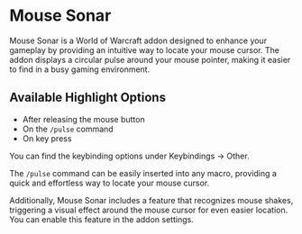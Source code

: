 # Mouse Sonar

Mouse Sonar is a World of Warcraft addon designed to enhance your gameplay by providing an intuitive way to locate your mouse cursor. The addon displays a circular pulse around your mouse pointer, making it easier to find in a busy gaming environment.

## Available Highlight Options

- After releasing the mouse button
- On the `/pulse` command
- On key press

You can find the keybinding options under Keybindings -> Other.

The `/pulse` command can be easily inserted into any macro, providing a quick and effortless way to locate your mouse cursor.

Additionally, Mouse Sonar includes a feature that recognizes mouse shakes, triggering a visual effect around the mouse cursor for even easier location. You can enable this feature in the addon settings.